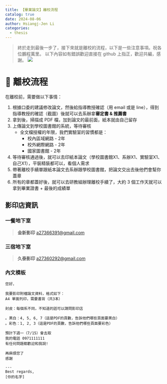 ```yaml
---
title: 【畢業論文】離校流程
catalog: true
date: 2024-08-06
author: Hsiangj-Jen Li
categories: 
  - thesis
---
```


> 終於走到最後一步了，接下來就是離校的流程，以下是一些注意事項。祝各位鵬程萬里。
> 以下內容如有錯誤歡迎直接在 github 上指正，歡迎共編，感謝。
> [![](https://img.shields.io/badge/GitHub-100000?style=for-the-badge&logo=github&logoColor=white)](https://github.com/NTUST-SiMS-Lab/it-blog/tree/master/source/_posts/thesis/03_leave.md)


# 🚀 離校流程

在離校前，需要做以下事情：
1. 根據口委的建議修改論文，然後給指導教授確認（用 email 或是 line），得到指導教授的確認（截圖）後就可以去系辦拿**審定書 & 推薦書**
1. 拿到後，掃描成 PDF 檔，加到論文的最前面，紙本就由自己留存
1. 上傳論文到學校圖書館的系統，等待審核
   - 全文檔授權的年限，我們實驗室的習慣都是：
      - 校內區域網路 - 2年
      - 校外網際網路 - 2年
      - 國家圖書館 - 2年
1. 等待審核通過後，就可以去印紙本論文（學校圖書館X1、系辦X1、實驗室X1、自己X1），平裝精裝都可以，看個人需求
1. 帶著離校手續單跟紙本論文去系辦跟學校圖書館，把論文交出去後他們會幫你蓋章
1. 所有的章都蓋好後，就可以去研教組辦理離校手續了，大約 3 個工作天就可以拿到畢業證書 + 最後的成績單

## 影印店資訊

### 一餐地下室
> **金新影印**
> a27366391@gmail.com 

### 三宿地下室
> **久泰影印**
> a27360292@gmail.com

### 內文模板
```text
您好，

我要影印附檔論文資料，格式如下：
A4 單面列印，需要書背（共3本）

封皮：每個系不同，不知道的話可以請問影印店

。黑白：4, 5, 6, 7（這是PDF的頁數，告訴他們哪些頁面要黑白）
。彩色：1, 2, 3（這是PDF的頁數，告訴他們哪些頁面要彩色）

預計下週一（7/15）會去取
我的電話 0971111111
有任何問題都歡迎和我說!

再麻煩您了
感謝

---
Best regards,
[你的名字]
```